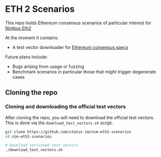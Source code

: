 # ETH 2 Scenarios

This repo holds Ethereum consensus scenarios of particular interest for [Nimbus Eth2](https://github.com/status-im/nimbus-eth2)

At the moment it contains:
- A test vector downloader for [Ethereum consensus specs](https://github.com/ethereum/consensus-specs)

Future plans include:
- Bugs arising from usage or fuzzing
- Benchmark scenarios in particular those that might trigger degenerate cases

## Cloning the repo

### Cloning and downloading the official test vectors

After cloning the repo, you will need to download the official test vectors.
This is done via the `download_test_vectors.sh` script.

```bash
git clone https://github.com/status-im/nim-eth2-scenarios
cd nim-eth2-scenarios

# Download versioned test vectors
./download_test_vectors.sh
```
